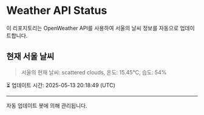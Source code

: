 
# Weather API Status

이 리포지토리는 OpenWeather API를 사용하여 서울의 날씨 정보를 자동으로 업데이트합니다.

## 현재 서울 날씨
> 서울의 현재 날씨: scattered clouds, 온도: 15.45°C, 습도: 54%

⏳ 업데이트 시간: 2025-05-13 20:18:49 (UTC)

---
자동 업데이트 봇에 의해 관리됩니다.
